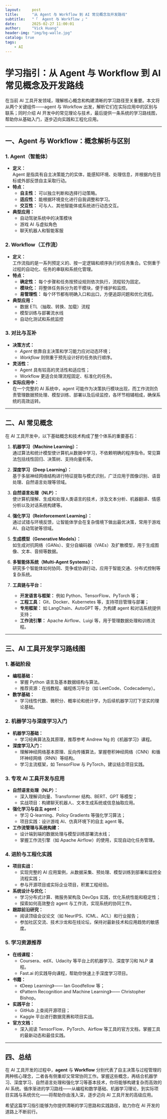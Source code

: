 ```yaml
---
layout:     post
title:      "从 Agent 与 Workflow 到 AI 常见概念及开发路线"
subtitle:   "「  Agent 与 Workflow 」" 
date:       2025-02-27 11:00:01
author:     "Vick Huang"
header-img: "img/bg-walle.jpg"
catalog: true
tags:
    - AI
---
```


# 学习指引：从 Agent 与 Workflow 到 AI 常见概念及开发路线

在当前 AI 工具开发领域，理解核心概念和构建清晰的学习路径至关重要。本文将从两个关键组件——agent 与 Workflow 出发，解析它们在实际应用中的区别与联系；同时介绍 AI 开发中的常见理论与技术，最后提供一条系统的学习路线图，帮助你从基础入门，逐步迈向实践和工程化应用。

---

## 一、Agent 与 Workflow：概念解析与区别

### 1. Agent（智能体）
- **定义：**  
  Agent 是指具有自主决策能力的实体，能感知环境、处理信息，并根据内在目标或外部反馈自主采取行动。
- **特点：**  
  - **自主性：** 可以独立判断和选择行动策略。  
  - **适应性：** 能根据环境变化进行自我调整和学习。  
  - **交互性：** 可与人、其他智能体或系统进行动态交互。
- **典型应用：**  
  - 自动驾驶系统中的决策模块  
  - 游戏 AI 与虚拟角色  
  - 聊天机器人和智能客服

### 2. Workflow（工作流）
- **定义：**  
  工作流指的是一系列预定义的、按一定逻辑和顺序执行的任务集合。它侧重于过程的自动化、任务的串联和系统化管理。
- **特点：**  
  - **确定性：** 每个步骤和任务按预设规则依次执行，流程较为固定。  
  - **模块化：** 将整体任务拆分为若干模块，便于维护和监控。  
  - **易管理性：** 每个环节都有明确入口和出口，方便追踪问题和优化流程。
- **典型应用：**  
  - 数据 ETL（抽取、转换、加载）流程  
  - 模型训练与部署流水线  
  - 自动化测试和系统监控

### 3. 对比与互补
- **决策方式：**  
  - *Agent* 依靠自主决策和学习能力应对动态环境；  
  - *Workflow* 则侧重于预先设计好的任务执行顺序。
- **灵活性：**  
  - Agent 具有较高的灵活性和适应性；  
  - Workflow 更适合处理流程固定、标准化的任务。
- **实际应用中：**  
  在一个完整的 AI 系统中，agent 可能作为决策执行模块出现，而工作流则负责管理数据预处理、模型训练、部署以及后续监控，各环节相辅相成，确保系统的高效运转。

---

## 二、AI 常见概念

在 AI 工具开发中，以下基础概念和技术构成了整个体系的重要基石：

1. **机器学习（Machine Learning）：**  
   通过算法和统计模型使计算机从数据中学习，不依赖明确的程序指令。常见算法包括线性回归、决策树、支持向量机等。

2. **深度学习（Deep Learning）：**  
   基于多层神经网络结构进行特征提取与模式识别，广泛应用于图像识别、语音处理、自然语言处理等领域。

3. **自然语言处理（NLP）：**  
   使计算机理解、生成和处理人类语言的技术，涉及文本分析、机器翻译、情感分析以及对话系统构建等。

4. **强化学习（Reinforcement Learning）：**  
   通过试错与环境反馈，让智能体学会在复杂情境下做出最优决策，常用于游戏 AI、自动驾驶等领域。

5. **生成模型（Generative Models）：**  
   如生成对抗网络（GANs）、变分自编码器（VAEs）及扩散模型，用于生成图像、文本、音频等数据。

6. **多智能体系统（Multi-Agent Systems）：**  
   研究多个智能体如何协同、竞争或协调行动，应用于智能交通、分布式控制等复杂系统。

7. **工具链与平台：**  
   - **开发语言与框架：** 例如 Python、TensorFlow、PyTorch 等；  
   - **工程工具：** Git、Docker、Kubernetes 等，支持项目管理与部署；  
   - **专用框架：** 如 LangChain、AutoGPT 等，为构建 agent 和对话系统提供支持；  
   - **工作流引擎：** Apache Airflow、Luigi 等，用于管理数据处理和训练流程。

---

## 三、AI 工具开发学习路线图

### 1. 基础阶段
- **编程基础：**  
  - 掌握 Python 语言及基本数据结构与算法。  
  - 推荐资源：在线教程、编程练习平台（如 LeetCode、Codecademy）。
- **数学基础：**  
  - 学习线性代数、微积分、概率论和统计学，为后续机器学习打下坚实的理论基础。

### 2. 机器学习与深度学习入门
- **机器学习基础：**  
  - 学习经典算法及其原理，推荐参考 Andrew Ng 的《机器学习》课程。  
- **深度学习入门：**  
  - 理解神经网络基本原理、反向传播算法，掌握卷积神经网络（CNN）和循环神经网络（RNN）等结构。  
  - 学习主流框架，如 TensorFlow 与 PyTorch，建议结合项目实践。

### 3. 专攻 AI 工具开发与应用
- **自然语言处理（NLP）：**  
  - 深入理解词向量、Transformer 结构、BERT、GPT 等模型；  
  - 实战项目：构建聊天机器人、文本生成系统或信息抽取应用。
- **强化学习与自主 agent：**  
  - 学习 Q-learning、Policy Gradients 等强化学习算法；  
  - 项目实践：设计游戏 AI、仿真环境下的自主 agent 等。
- **工作流管理与系统构建：**  
  - 设计端到端的数据处理与模型训练部署流水线；  
  - 掌握工作流引擎（如 Apache Airflow）的使用，实现自动化任务管理。

### 4. 进阶与工程化实践
- **项目实战：**  
  - 实现完整的 AI 应用案例，从数据采集、预处理、模型训练到部署和监控全流程实践；  
  - 参与开源项目或实际企业项目，积累工程经验。
- **系统设计与优化：**  
  - 学习分布式计算、微服务架构及 DevOps 实践，优化系统性能和稳定性；  
  - 探索如何高效整合 agent 与工作流，实现系统的协同工作。
- **跟踪前沿研究：**  
  - 阅读顶级会议论文（如 NeurIPS、ICML、ACL）和行业报告；  
  - 参加社区交流、技术沙龙和在线论坛，保持对最新技术和应用趋势的敏感度。

### 5. 学习资源推荐
- **在线课程：**  
  - Coursera、edX、Udacity 等平台上的机器学习、深度学习和 NLP 课程。  
  - Fast.ai 的实践导向课程，帮助你快速上手深度学习项目。
- **书籍：**  
  - 《Deep Learning》—— Ian Goodfellow 等；  
  - 《Pattern Recognition and Machine Learning》—— Christopher Bishop。
- **实践平台：**  
  - GitHub 上查阅开源项目；  
  - Kaggle 平台进行数据竞赛和项目实战。
- **官方文档：**  
  - 深入阅读 TensorFlow、PyTorch、Airflow 等工具的官方文档，掌握工具的最新动态和最佳实践。

---

## 四、总结

在 AI 工具开发的过程中，**agent** 与 **Workflow** 分别代表了自主决策与过程管理的两种核心理念，二者各有侧重却又常常协同工作。掌握这些概念，再结合机器学习、深度学习、自然语言处理和强化学习等基本技术，你将能够构建复杂而高效的 AI 系统。循序渐进的学习路线——从编程和数学基础、机器学习理论，到实际项目实践与系统优化——将帮助你由浅入深，逐步迈向 AI 工具开发的高级应用。

希望这篇学习指引能够为你提供清晰的学习思路和实践路径，助力你在 AI 开发的道路上不断前行。